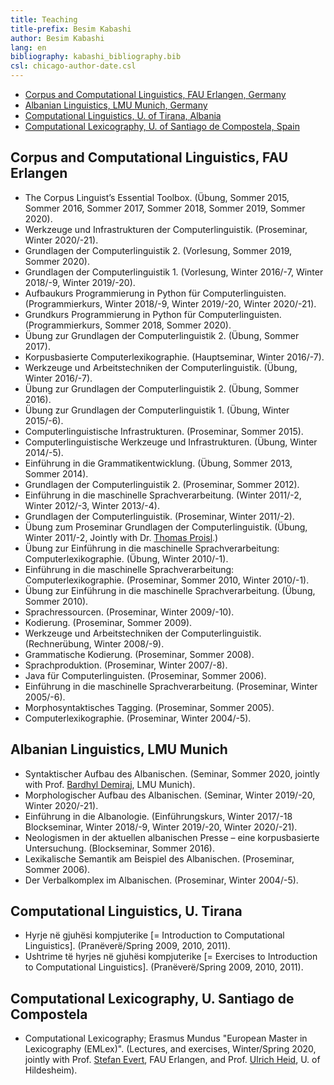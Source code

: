 ```yaml
---
title: Teaching 
title-prefix: Besim Kabashi
author: Besim Kabashi
lang: en
bibliography: kabashi_bibliography.bib
csl: chicago-author-date.csl
---
```



- [Corpus and Computational Linguistics, FAU Erlangen, Germany](#corpus-and-computational-linguistics-fau-erlangen)
- [Albanian Linguistics, LMU Munich, Germany](#albanian-linguistics-lmu-munich)
- [Computational Linguistics, U. of Tirana, Albania](#computational-linguistics-ut-tirana)
- [Computational Lexicography, U. of Santiago de Compostela, Spain](#computational-lexicography-usc-santiago-de-compostela)


## Corpus and Computational Linguistics, FAU Erlangen ##

- The Corpus Linguist’s Essential Toolbox. (Übung, Sommer 2015, Sommer 2016, Sommer 2017, Sommer 2018, Sommer 2019, Sommer 2020).
- Werkzeuge und Infrastrukturen der Computerlinguistik. (Proseminar, Winter 2020/-21). 
- Grundlagen der Computerlinguistik 2. (Vorlesung, Sommer 2019, Sommer 2020).
- Grundlagen der Computerlinguistik 1. (Vorlesung, Winter 2016/-7, Winter 2018/-9, Winter 2019/-20). 
- Aufbaukurs Programmierung in Python für Computerlinguisten. (Programmierkurs, Winter 2018/-9, Winter 2019/-20, Winter 2020/-21).
- Grundkurs Programmierung in Python für Computerlinguisten. (Programmierkurs, Sommer 2018, Sommer 2020).
- Übung zur Grundlagen der Computerlinguistik 2. (Übung, Sommer 2017). 
- Korpusbasierte Computerlexikographie. (Hauptseminar, Winter 2016/-7). 
- Werkzeuge und Arbeitstechniken der Computerlinguistik. (Übung, Winter 2016/-7). 
- Übung zur Grundlagen der Computerlinguistik 2. (Übung, Sommer 2016). 
- Übung zur Grundlagen der Computerlinguistik 1. (Übung, Winter 2015/-6).
- Computerlinguistische Infrastrukturen. (Proseminar, Sommer 2015).
- Computerlinguistische Werkzeuge und Infrastrukturen. (Übung, Winter 2014/-5). 
- Einführung in die Grammatikentwicklung. (Übung, Sommer 2013, Sommer 2014).
- Grundlagen der Computerlinguistik 2. (Proseminar, Sommer 2012).
- Einführung in die maschinelle Sprachverarbeitung. (Winter 2011/-2, Winter 2012/-3, Winter 2013/-4).
- Grundlagen der Computerlinguistik. (Proseminar, Winter 2011/-2).
- Übung zum Proseminar Grundlagen der Computerlinguistik. (Übung, Winter 2011/-2, Jointly with Dr. [Thomas Proisl](http://www.thomas-proisl.de/).) 
- Übung zur Einführung in die maschinelle Sprachverarbeitung: Computerlexikographie. (Übung, Winter 2010/-1).
- Einführung in die maschinelle Sprachverarbeitung: Computerlexikographie. (Proseminar, Sommer 2010, Winter 2010/-1).
- Übung zur Einführung in die maschinelle Sprachverarbeitung. (Übung, Sommer 2010).
- Sprachressourcen. (Proseminar, Winter 2009/-10). 
- Kodierung. (Proseminar, Sommer 2009). 
- Werkzeuge und Arbeitstechniken der Computerlinguistik. (Rechnerübung, Winter 2008/-9).
- Grammatische Kodierung. (Proseminar, Sommer 2008). 
- Sprachproduktion. (Proseminar, Winter 2007/-8).
- Java für Computerlinguisten. (Proseminar, Sommer 2006). 
- Einführung in die maschinelle Sprachverarbeitung. (Proseminar, Winter 2005/-6).
- Morphosyntaktisches Tagging. (Proseminar, Sommer 2005).
- Computerlexikographie. (Proseminar, Winter 2004/-5).


## Albanian Linguistics, LMU Munich ##

- Syntaktischer Aufbau des Albanischen. (Seminar, Sommer 2020, jointly with Prof. [Bardhyl Demiraj](https://www.albanologie.uni-muenchen.de/personen/professoren/demiraj/index.html), LMU Munich).
- Morphologischer Aufbau des Albanischen. (Seminar, Winter 2019/-20, Winter 2020/-21). 
- Einführung in die Albanologie. (Einführungskurs, Winter 2017/-18 Blockseminar, Winter 2018/-9, Winter 2019/-20, Winter 2020/-21).
- Neologismen in der aktuellen albanischen Presse – eine korpusbasierte Untersuchung. (Blockseminar, Sommer 2016). 
- Lexikalische Semantik am Beispiel des Albanischen. (Proseminar, Sommer 2006). 
- Der Verbalkomplex im Albanischen. (Proseminar, Winter 2004/-5). 


## Computational Linguistics, U. Tirana ##

- Hyrje në gjuhësi kompjuterike [= Introduction to Computational Linguistics]. (Pranëverë/Spring 2009, 2010, 2011).
- Ushtrime të hyrjes në gjuhësi kompjuterike [= Exercises to Introduction to Computational Linguistics].  (Pranëverë/Spring 2009, 2010, 2011).

## Computational Lexicography, U. Santiago de Compostela ##

- Computational Lexicography; Erasmus Mundus "European Master in Lexicography (EMLex)". (Lectures, and exercises, Winter/Spring 2020, jointly with Prof. [Stefan Evert](http://www.stefan-evert.de/), FAU Erlangen, and Prof. [Ulrich Heid](https://www.uni-hildesheim.de/fb3/institute/iwist/mitglieder/heid/), U. of Hildesheim).


<!-- [Total: 62 (45+10+6+1)] -->

<!-- ## News ## -->
